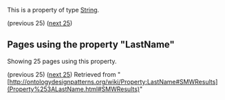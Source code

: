 This is a property of type [String](../Type/String "Type:String").




  

(previous 25) ([next 25](http://ontologydesignpatterns.org/wiki/index.php?title=Property:LastName&from=AlexConst%C3%A2ncio#SMWResults "Property:LastName"))
## Pages using the property "LastName"


Showing 25 pages using this property.


(previous 25) ([next 25](http://ontologydesignpatterns.org/wiki/index.php?title=Property:LastName&from=AlexConst%C3%A2ncio#SMWResults "Property:LastName"))
Retrieved from "[http://ontologydesignpatterns.org/wiki/Property:LastName#SMWResults](Property%253ALastName.html#SMWResults)"